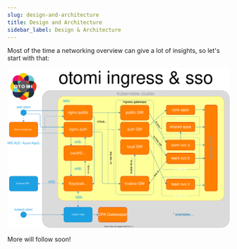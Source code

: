 ```yaml
---
slug: design-and-architecture
title: Design and Architecture
sidebar_label: Design & Architecture
---
```


Most of the time a networking overview can give a lot of insights, so let's start with that:

![img/ingress-overview](/img/ingress-overview.svg)

More will follow soon!
